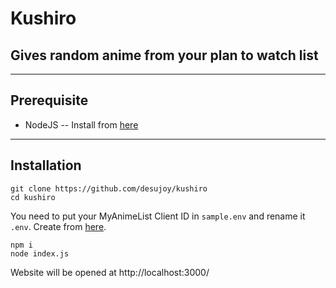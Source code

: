 # Kushiro

## Gives random anime from your plan to watch list

---

## Prerequisite

- NodeJS
  -- Install from [here](https://nodejs.org/en)

---

## Installation

```
git clone https://github.com/desujoy/kushiro
cd kushiro
```

You need to put your MyAnimeList Client ID in `sample.env` and rename it `.env`. Create from [here](https://myanimelist.net/apiconfig).

```
npm i
node index.js
```

Website will be opened at http://localhost:3000/
